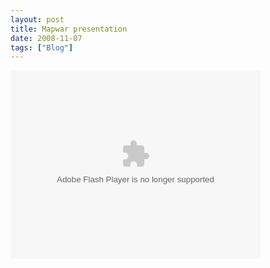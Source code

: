 ```yaml
---
layout: post
title: Mapwar presentation
date: 2008-11-07
tags: ["Blog"]
---
```


<object type="application/x-shockwave-flash" width="400" height="301" data="http://vimeo.com/moogaloop.swf?clip_id=2180306&server=vimeo.com&fullscreen=1&show_title=1&show_byline=0&show_portrait=0&color=00ADEF"><param name="quality" value="best" /><param name="allowscriptaccess" value="always" /><param name="allowfullscreen" value="true" /><param name="scale" value="showAll" /><param name="movie" value="http://vimeo.com/moogaloop.swf?clip_id=2180306&server=vimeo.com&fullscreen=1&show_title=1&show_byline=0&show_portrait=0&color=00ADEF" /><embed src="moogaloop.swf?clip_id=2180306&server=www.vimeo.com&show_title=1&show_byline=0&show_portrait=0&color=00ADEF&fullscreen=1" type="application/x-shockwave-flash" allowfullscreen="true" allowscriptaccess="always" width="400" height="301"></embed></object>  
  